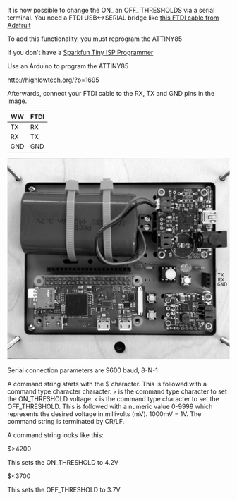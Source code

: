 It is now possible to change the ON_ an OFF_ THRESHOLDS via a serial terminal. You need a FTDI USB<->SERIAL bridge like [this FTDI cable from Adafruit](https://www.adafruit.com/product/70)

To add this functionality, you must reprogram the ATTINY85

If you don't have a [Sparkfun Tiny ISP Programmer](https://www.sparkfun.com/products/11801)

Use an Arduino to program the ATTINY85

http://highlowtech.org/?p=1695

Afterwards, connect your FTDI cable to the RX, TX and GND pins in the image.

|WW  | FTDI|
|----|-----|
|TX  | RX|
|RX  | TX|
|GND | GND|

![img](./WWII-SERIAL.jpg)

Serial connection parameters are 9600 baud, 8-N-1

A command string starts with the $ character. This is followed with a command type character character. `>` is the command type character to set the ON_THRESHOLD voltage. `<` is the command type character to set the OFF_THRESHOLD. This is followed with a numeric value 0-9999 which represents the desired voltage in millivolts (mV). 1000mV = 1V. The command string is terminated by CR/LF.

A command string looks like this:

$>4200

This sets the ON_THRESHOLD to 4.2V

$<3700

This sets the OFF_THRESHOLD to 3.7V
